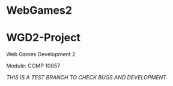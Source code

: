 # WebGames2
# WGD2-Project

Web Games Development 2

Module: COMP 10057


*THIS IS A TEST BRANCH TO CHECK BUGS AND DEVELOPMENT*



